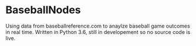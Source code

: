 # BaseballNodes
Using data from baseballreference.com to anaylze baseball game outcomes in real time. 
Written in Python 3.6, still in developement so no source code is live.
